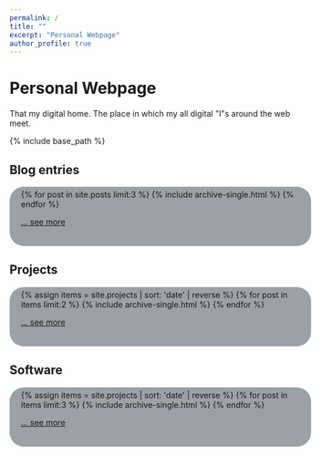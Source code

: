 ```yaml
---
permalink: /
title: ""
excerpt: "Personal Webpage"
author_profile: true
---
```


<style>
#roundedbox {
  border-radius: 25px;
  background: #9ba1a6;
  padding: 5px 5px 20px 20px;
  width: 100%;
}
</style>


# Personal Webpage

That my digital home. The place in which my all digital "I"s around the web meet.

{% include base_path %}

## Blog entries
<div id="roundedbox">
{% for post in site.posts limit:3 %}
  {% include archive-single.html %}
{% endfor %}

<a href="{{ base_path }}/blog" rel="permalink">... see more</a>
</div>


## Projects
<div id="roundedbox">
{% assign items = site.projects | sort: 'date' | reverse %}
{% for post in items limit:2 %}
  {% include archive-single.html %}
{% endfor %}

<a href="{{ base_path }}/projects" rel="permalink">... see more</a>
</div>


## Software
<div id="roundedbox">
{% assign items = site.projects | sort: 'date' | reverse %}
{% for post in items limit:3 %}
  {% include archive-single.html %}
{% endfor %}

<a href="{{ base_path }}/software" rel="permalink">... see more</a>
</div>
